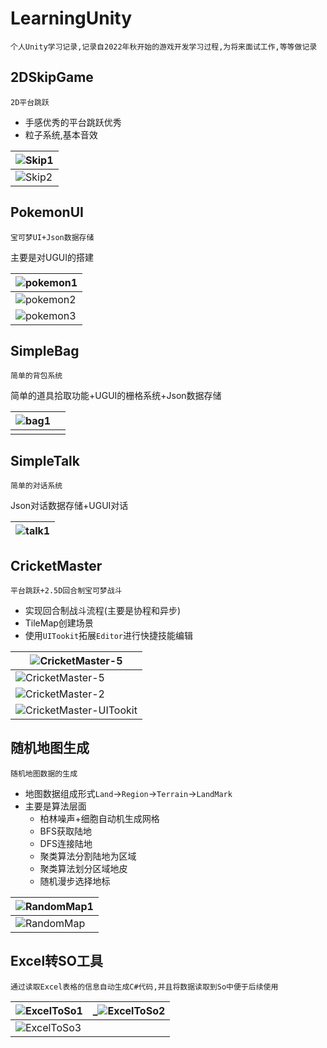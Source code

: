 # LearningUnity

`个人Unity学习记录,记录自2022年秋开始的游戏开发学习过程,为将来面试工作,等等做记录`

## 2DSkipGame

`2D平台跳跃`

- 手感优秀的平台跳跃优秀
- 粒子系统,基本音效

| ![Skip1](https://github.com/NicoIer/AboutUnityLearning/blob/main/Images/Skip.png)  |
| ---------------------------- |
| ![Skip2](https://github.com/NicoIer/AboutUnityLearning/blob/main/Images/Skip2.png) |


## PokemonUI

`宝可梦UI+Json数据存储`

主要是对UGUI的搭建

| ![pokemon1](https://github.com/NicoIer/AboutUnityLearning/blob/main/Images/pokemon1.png) |
| ---------------------------------- |
| ![pokemon2](https://github.com/NicoIer/AboutUnityLearning/blob/main/Images/pokemon2.png) |
| ![pokemon3](https://github.com/NicoIer/AboutUnityLearning/blob/main/Images/pokemon3.png) |



## SimpleBag

`简单的背包系统`

简单的道具拾取功能+UGUI的栅格系统+Json数据存储

| ![bag1](https://github.com/NicoIer/AboutUnityLearning/blob/main/Images/bag1.png) |      |
| -------------------------- | ---- |
|                            |      |



## SimpleTalk

`简单的对话系统`

Json对话数据存储+UGUI对话

| ![talk1](https://github.com/NicoIer/AboutUnityLearning/blob/main/Images//talk1.png) |
| ---------------------------- |



## CricketMaster

`平台跳跃+2.5D回合制宝可梦战斗`

- 实现回合制战斗流程(主要是协程和异步)
- TileMap创建场景
- 使用`UITookit`拓展`Editor`进行快捷技能编辑

| ![CricketMaster-5](https://github.com/NicoIer/AboutUnityLearning/blob/main/Images/CricketMaster-5.png)        |
| ------------------------------------------------------- |
| ![CricketMaster-5](https://github.com/NicoIer/AboutUnityLearning/blob/main/Images/CricketMaster-4.png)        |
| ![CricketMaster-2](https://github.com/NicoIer/AboutUnityLearning/blob/main/Images/CricketMaster-3.png)        |
| ![CricketMaster-UITookit](https://github.com/NicoIer/AboutUnityLearning/blob/main/Images/CricketMaster-7.png) |

## 随机地图生成

`随机地图数据的生成`

- 地图数据组成形式`Land`->`Region`->`Terrain`->`LandMark`
- 主要是算法层面
  - 柏林噪声+细胞自动机生成网格
  - BFS获取陆地
  - DFS连接陆地
  - 聚类算法分割陆地为区域
  - 聚类算法划分区域地皮
  - 随机漫步选择地标

| ![RandomMap1](https://github.com/NicoIer/AboutUnityLearning/blob/main/Images/RandomMap1.png) |
| ---------------------------------------------------------- |
| ![RandomMap](https://github.com/NicoIer/AboutUnityLearning/blob/main/Images/RandomMap.png)   |

## Excel转SO工具

`通过读取Excel表格的信息自动生成C#代码,并且将数据读取到So中便于后续使用`

| ![ExcelToSo1](./Images/excelToSo1.png) | _![ExcelToSo2](./Images/excelToSo2.png) |
| ------------------------------------- | -------------------------------------- |
| ![ExcelToSo3](./Images/excelToSo3.png) |                                        |



